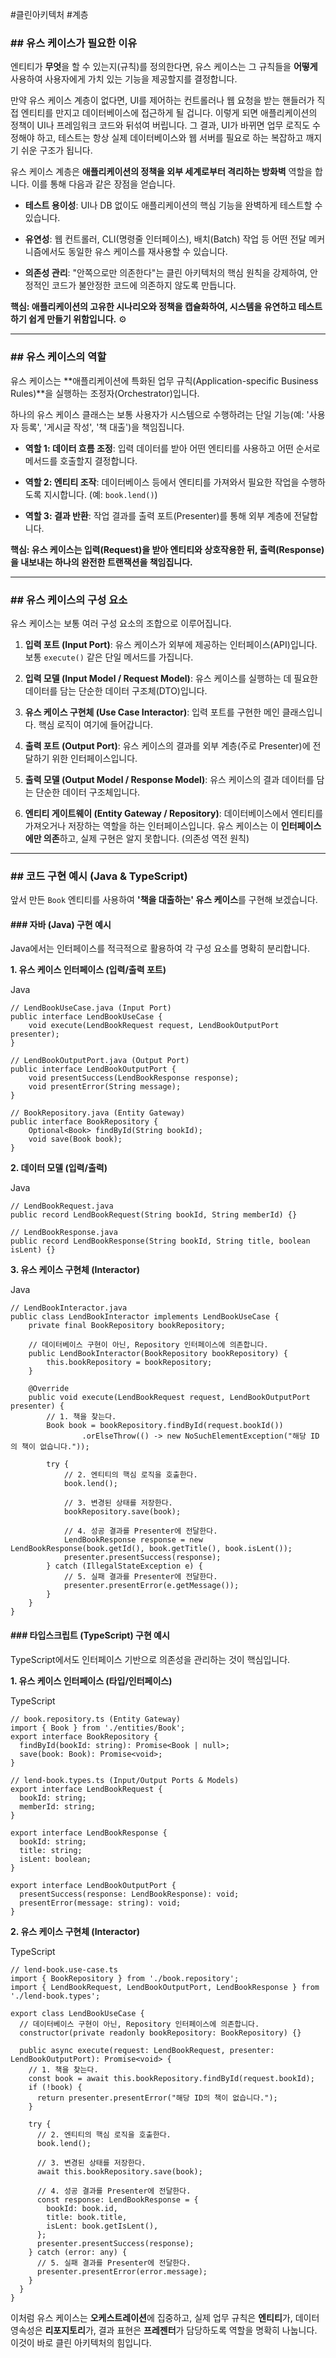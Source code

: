 #클린아키텍처 #계층

### ## 유스 케이스가 필요한 이유

엔티티가 **무엇**을 할 수 있는지(규칙)를 정의한다면, 유스 케이스는 그 규칙들을 **어떻게** 사용하여 사용자에게 가치 있는 기능을 제공할지를 결정합니다.

만약 유스 케이스 계층이 없다면, UI를 제어하는 컨트롤러나 웹 요청을 받는 핸들러가 직접 엔티티를 만지고 데이터베이스에 접근하게 될 겁니다. 이렇게 되면 애플리케이션의 정책이 UI나 프레임워크 코드와 뒤섞여 버립니다. 그 결과, UI가 바뀌면 업무 로직도 수정해야 하고, 테스트는 항상 실제 데이터베이스와 웹 서버를 필요로 하는 복잡하고 깨지기 쉬운 구조가 됩니다.

유스 케이스 계층은 **애플리케이션의 정책을 외부 세계로부터 격리하는 방화벽** 역할을 합니다. 이를 통해 다음과 같은 장점을 얻습니다.

- **테스트 용이성**: UI나 DB 없이도 애플리케이션의 핵심 기능을 완벽하게 테스트할 수 있습니다.
    
- **유연성**: 웹 컨트롤러, CLI(명령줄 인터페이스), 배치(Batch) 작업 등 어떤 전달 메커니즘에서도 동일한 유스 케이스를 재사용할 수 있습니다.
    
- **의존성 관리**: "안쪽으로만 의존한다"는 클린 아키텍처의 핵심 원칙을 강제하여, 안정적인 코드가 불안정한 코드에 의존하지 않도록 만듭니다.
    

**핵심: 애플리케이션의 고유한 시나리오와 정책을 캡슐화하여, 시스템을 유연하고 테스트하기 쉽게 만들기 위함입니다.** ⚙️

---

### ## 유스 케이스의 역할

유스 케이스는 **애플리케이션에 특화된 업무 규칙(Application-specific Business Rules)**을 실행하는 조정자(Orchestrator)입니다.

하나의 유스 케이스 클래스는 보통 사용자가 시스템으로 수행하려는 단일 기능(예: '사용자 등록', '게시글 작성', '책 대출')을 책임집니다.

- **역할 1: 데이터 흐름 조정**: 입력 데이터를 받아 어떤 엔티티를 사용하고 어떤 순서로 메서드를 호출할지 결정합니다.
    
- **역할 2: 엔티티 조작**: 데이터베이스 등에서 엔티티를 가져와서 필요한 작업을 수행하도록 지시합니다. (예: `book.lend()`)
    
- **역할 3: 결과 반환**: 작업 결과를 출력 포트(Presenter)를 통해 외부 계층에 전달합니다.
    

**핵심: 유스 케이스는 입력(Request)을 받아 엔티티와 상호작용한 뒤, 출력(Response)을 내보내는 하나의 완전한 트랜잭션을 책임집니다.**

---

### ## 유스 케이스의 구성 요소

유스 케이스는 보통 여러 구성 요소의 조합으로 이루어집니다.

1. **입력 포트 (Input Port)**: 유스 케이스가 외부에 제공하는 인터페이스(API)입니다. 보통 `execute()` 같은 단일 메서드를 가집니다.
    
2. **입력 모델 (Input Model / Request Model)**: 유스 케이스를 실행하는 데 필요한 데이터를 담는 단순한 데이터 구조체(DTO)입니다.
    
3. **유스 케이스 구현체 (Use Case Interactor)**: 입력 포트를 구현한 메인 클래스입니다. 핵심 로직이 여기에 들어갑니다.
    
4. **출력 포트 (Output Port)**: 유스 케이스의 결과를 외부 계층(주로 Presenter)에 전달하기 위한 인터페이스입니다.
    
5. **출력 모델 (Output Model / Response Model)**: 유스 케이스의 결과 데이터를 담는 단순한 데이터 구조체입니다.
    
6. **엔티티 게이트웨이 (Entity Gateway / Repository)**: 데이터베이스에서 엔티티를 가져오거나 저장하는 역할을 하는 인터페이스입니다. 유스 케이스는 이 **인터페이스에만 의존**하고, 실제 구현은 알지 못합니다. (의존성 역전 원칙)
    

---

### ## 코드 구현 예시 (Java & TypeScript)

앞서 만든 `Book` 엔티티를 사용하여 **'책을 대출하는' 유스 케이스**를 구현해 보겠습니다.

#### ### 자바 (Java) 구현 예시

Java에서는 인터페이스를 적극적으로 활용하여 각 구성 요소를 명확히 분리합니다.

**1. 유스 케이스 인터페이스 (입력/출력 포트)**

Java

```
// LendBookUseCase.java (Input Port)
public interface LendBookUseCase {
    void execute(LendBookRequest request, LendBookOutputPort presenter);
}

// LendBookOutputPort.java (Output Port)
public interface LendBookOutputPort {
    void presentSuccess(LendBookResponse response);
    void presentError(String message);
}

// BookRepository.java (Entity Gateway)
public interface BookRepository {
    Optional<Book> findById(String bookId);
    void save(Book book);
}
```

**2. 데이터 모델 (입력/출력)**

Java

```
// LendBookRequest.java
public record LendBookRequest(String bookId, String memberId) {}

// LendBookResponse.java
public record LendBookResponse(String bookId, String title, boolean isLent) {}
```

**3. 유스 케이스 구현체 (Interactor)**

Java

```
// LendBookInteractor.java
public class LendBookInteractor implements LendBookUseCase {
    private final BookRepository bookRepository;

    // 데이터베이스 구현이 아닌, Repository 인터페이스에 의존합니다.
    public LendBookInteractor(BookRepository bookRepository) {
        this.bookRepository = bookRepository;
    }

    @Override
    public void execute(LendBookRequest request, LendBookOutputPort presenter) {
        // 1. 책을 찾는다.
        Book book = bookRepository.findById(request.bookId())
                .orElseThrow(() -> new NoSuchElementException("해당 ID의 책이 없습니다."));

        try {
            // 2. 엔티티의 핵심 로직을 호출한다.
            book.lend();
            
            // 3. 변경된 상태를 저장한다.
            bookRepository.save(book);

            // 4. 성공 결과를 Presenter에 전달한다.
            LendBookResponse response = new LendBookResponse(book.getId(), book.getTitle(), book.isLent());
            presenter.presentSuccess(response);
        } catch (IllegalStateException e) {
            // 5. 실패 결과를 Presenter에 전달한다.
            presenter.presentError(e.getMessage());
        }
    }
}
```

#### ### 타입스크립트 (TypeScript) 구현 예시

TypeScript에서도 인터페이스 기반으로 의존성을 관리하는 것이 핵심입니다.

**1. 유스 케이스 인터페이스 (타입/인터페이스)**

TypeScript

```
// book.repository.ts (Entity Gateway)
import { Book } from './entities/Book';
export interface BookRepository {
  findById(bookId: string): Promise<Book | null>;
  save(book: Book): Promise<void>;
}

// lend-book.types.ts (Input/Output Ports & Models)
export interface LendBookRequest {
  bookId: string;
  memberId: string;
}

export interface LendBookResponse {
  bookId: string;
  title: string;
  isLent: boolean;
}

export interface LendBookOutputPort {
  presentSuccess(response: LendBookResponse): void;
  presentError(message: string): void;
}
```

**2. 유스 케이스 구현체 (Interactor)**

TypeScript

```
// lend-book.use-case.ts
import { BookRepository } from './book.repository';
import { LendBookRequest, LendBookOutputPort, LendBookResponse } from './lend-book.types';

export class LendBookUseCase {
  // 데이터베이스 구현이 아닌, Repository 인터페이스에 의존합니다.
  constructor(private readonly bookRepository: BookRepository) {}

  public async execute(request: LendBookRequest, presenter: LendBookOutputPort): Promise<void> {
    // 1. 책을 찾는다.
    const book = await this.bookRepository.findById(request.bookId);
    if (!book) {
      return presenter.presentError("해당 ID의 책이 없습니다.");
    }

    try {
      // 2. 엔티티의 핵심 로직을 호출한다.
      book.lend();

      // 3. 변경된 상태를 저장한다.
      await this.bookRepository.save(book);
      
      // 4. 성공 결과를 Presenter에 전달한다.
      const response: LendBookResponse = {
        bookId: book.id,
        title: book.title,
        isLent: book.getIsLent(),
      };
      presenter.presentSuccess(response);
    } catch (error: any) {
      // 5. 실패 결과를 Presenter에 전달한다.
      presenter.presentError(error.message);
    }
  }
}
```

이처럼 유스 케이스는 **오케스트레이션**에 집중하고, 실제 업무 규칙은 **엔티티**가, 데이터 영속성은 **리포지토리**가, 결과 표현은 **프레젠터**가 담당하도록 역할을 명확히 나눕니다. 이것이 바로 클린 아키텍처의 힘입니다.

